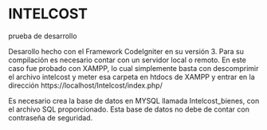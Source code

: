 # INTELCOST
prueba de desarrollo

Desarollo hecho con el Framework CodeIgniter en su versión 3.
Para su compilación es necesario contar con un servidor local o remoto.
En este caso fue probado con XAMPP, lo cual simplemente basta con descomprimir el archivo intelcost y meter esa carpeta en htdocs de XAMPP y entrar en la dirección https://localhost/Intelcost/index.php/

Es necesario crea la base de datos en MYSQL llamada Intelcost_bienes, con el archivo SQL proporcionado.
Esta base de datos no debe de contar con contraseña de seguridad.
